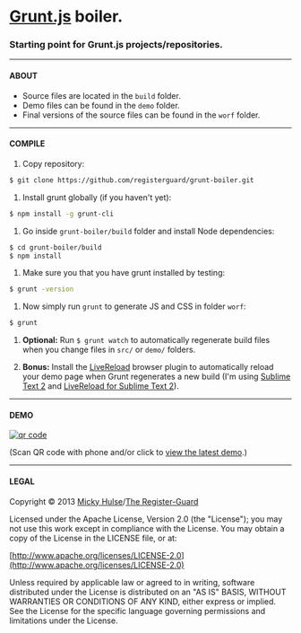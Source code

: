 # [Grunt.js](http://gruntjs.com/) boiler.

### Starting point for Grunt.js projects/repositories.

---

#### ABOUT

* Source files are located in the `build` folder.
* Demo files can be found in the `demo` folder.
* Final versions of the source files can be found in the `worf` folder.

---

#### COMPILE

1. Copy repository:  
```bash
$ git clone https://github.com/registerguard/grunt-boiler.git
```

1. Install grunt globally (if you haven't yet):  
```bash
$ npm install -g grunt-cli
```

1. Go inside `grunt-boiler/build` folder and install Node dependencies:  
```bash
$ cd grunt-boiler/build
$ npm install
```

1. Make sure you that you have grunt installed by testing:
```bash
$ grunt -version
```

1. Now simply run `grunt` to generate JS and CSS in folder `worf`:  
```bash
$ grunt
```

1. **Optional:** Run `$ grunt watch` to automatically regenerate build files when you change files in `src/` or `demo/` folders.

1. **Bonus:** Install the [LiveReload](http://feedback.livereload.com/knowledgebase/articles/86242) browser plugin to automatically reload your demo page when Grunt regenerates a new build (I'm using [Sublime Text 2](http://www.sublimetext.com/) and [LiveReload for Sublime Text 2](https://github.com/dz0ny/LiveReload-sublimetext2)).

---

#### DEMO

[![qr code](http://chart.apis.google.com/chart?cht=qr&chl=https://github.com/registerguard/repo/&chs=240x240)](http://registerguard.github.com/grunt-boiler/demo/)

(Scan QR code with phone and/or click to [view the latest demo](http://registerguard.github.com/grunt-boiler/demo/).)

---

#### LEGAL

Copyright &copy; 2013 [Micky Hulse](http://hulse.me)/[The Register-Guard](http://registerguard.com)

Licensed under the Apache License, Version 2.0 (the "License"); you may not use this work except in compliance with the License. You may obtain a copy of the License in the LICENSE file, or at:

[http://www.apache.org/licenses/LICENSE-2.0](http://www.apache.org/licenses/LICENSE-2.0)

Unless required by applicable law or agreed to in writing, software distributed under the License is distributed on an "AS IS" BASIS, WITHOUT WARRANTIES OR CONDITIONS OF ANY KIND, either express or implied. See the License for the specific language governing permissions and limitations under the License.
